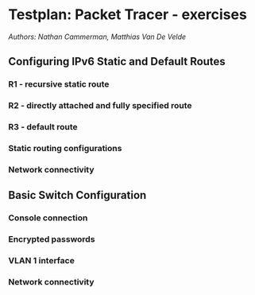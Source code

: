 # Testplan: Packet Tracer - exercises

*Authors: Nathan Cammerman, Matthias Van De Velde*

## Configuring IPv6 Static and Default Routes
### R1 - recursive static route

### R2 - directly attached and fully specified route

### R3 - default route

### Static routing configurations

### Network connectivity


## Basic Switch Configuration
### Console connection

### Encrypted passwords

### VLAN 1 interface

### Network connectivity
